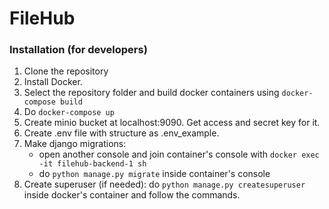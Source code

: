 # FileHub

### Installation (for developers)

1. Clone the repository
2. Install Docker.
3. Select the repository folder and build docker containers using `docker-compose build`
4. Do `docker-compose up`
5. Create minio bucket at localhost:9090. Get access and secret key for it.
6. Create .env file with structure as .env_example. 
7. Make django migrations: 
   - open another console and join container's console with `docker exec -it filehub-backend-1 sh`
   - do `python manage.py migrate` inside container's console
8. Create superuser (if needed): do `python manage.py createsuperuser` inside docker's container and follow the commands.
